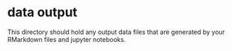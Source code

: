 # data output

This directory should hold any output data files that are generated by your RMarkdown files and jupyter notebooks.